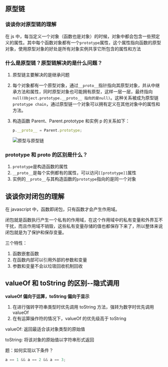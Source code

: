 ## 原型链

### 谈谈你对原型链的理解

在 js 中，每当定义一个对象（函数也是对象）的时候，对象中都会包含一些预定义的属性。其中每个函数对象都有一个`prototype`属性，这个属性指向函数的原型对象，使用原型对象的好处是所有对象实例共享它所包含的属性和方法

### 什么是原型链？原型链解决的是什么问题？

1. 原型链主要解决的是继承问题
2. 每个对象都有一个原型对象，通过`__proto__`指针指向其原型对象，并从中继承方法和属性，同时原型对象也可能拥有原型，这样一层一层，最终指向`null(Object.prototype.__proto__ 指向的是null)`。这种关系被成为原型链`prototype chain`，通过原型链一个对象可以拥有定义在其他对象中的属性和方法。
3. 构造函数 Parent、Parent.prototype 和实例 p 的关系如下：

   ```javascript
   p.__proto__ = Parent.prototype;
   ```

   ![原型与原型链](https://img-blog.csdnimg.cn/20190623221912165.png?x-oss-process=image/watermark,type_ZmFuZ3poZW5naGVpdGk,shadow_10,text_aHR0cHM6Ly9ibG9nLmNzZG4ubmV0L3dlaXhpbl80MjYxNDA4MA==,size_16,color_FFFFFF,t_70)

### prototype 和 proto 的区别是什么？

1. `prototype`是构造函数的属性
2. `__proto__`是每个实例都有的属性，可以访问`[[prototype]]`属性
3. 实例的`__proto__`与其构造函数的`prototype`指向的是同一个对象

## 谈谈你对闭包的理解

在 javascript 中，函数即闭包，只有函数才会产生作用域。

闭包就是函数执行产生一个私有的作用域，在这个作用域中的私有变量和外界互不干扰，而且作用域不销毁，这些私有变量存储的值也都保存下来了，所以整体来说闭包就是为了保护和保存变量。

三个特性：

1. 函数嵌套函数
2. 在函数内部可以引用外部的参数和变量
3. 参数和变量不会以垃圾回收机制回收

## valueOf 和 toString 的区别--隐式调用

**valueOf 偏向于运算，toString 偏向于显示**

1. 在进行强转字符串类型时优先调用 toString 方法，强转为数字时优先调用 valueOf
2. 在有运算操作符的情况下，valueOf 的优先级高于 toString

valueOf: 返回最适合该对象类型的原始值

toString: 将该对象的原始值以字符串形式返回

题：如何实现以下条件？

```javascript
a == 1 && a == 2 && a == 3;
```

